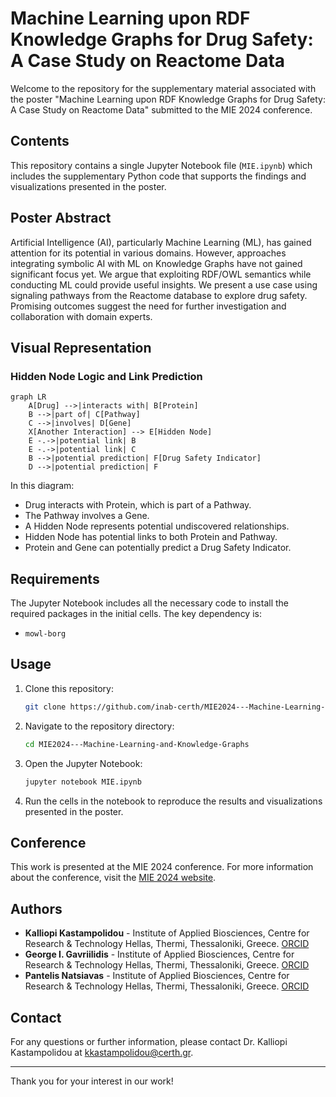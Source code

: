 # Machine Learning upon RDF Knowledge Graphs for Drug Safety: A Case Study on Reactome Data

Welcome to the repository for the supplementary material associated with the poster "Machine Learning upon RDF Knowledge Graphs for Drug Safety: A Case Study on Reactome Data" submitted to the MIE 2024 conference.

## Contents

This repository contains a single Jupyter Notebook file (`MIE.ipynb`) which includes the supplementary Python code that supports the findings and visualizations presented in the poster.

## Poster Abstract

Artificial Intelligence (AI), particularly Machine Learning (ML), has gained attention for its potential in various domains. However, approaches integrating symbolic AI with ML on Knowledge Graphs have not gained significant focus yet. We argue that exploiting RDF/OWL semantics while conducting ML could provide useful insights. We present a use case using signaling pathways from the Reactome database to explore drug safety. Promising outcomes suggest the need for further investigation and collaboration with domain experts.

## Visual Representation

### Hidden Node Logic and Link Prediction

```mermaid
graph LR
    A[Drug] -->|interacts with| B[Protein]
    B -->|part of| C[Pathway]
    C -->|involves| D[Gene]
    X[Another Interaction] --> E[Hidden Node]
    E -.->|potential link| B
    E -.->|potential link| C
    B -->|potential prediction| F[Drug Safety Indicator]
    D -->|potential prediction| F
```
In this diagram:

* Drug interacts with Protein, which is part of a Pathway.
* The Pathway involves a Gene.
* A Hidden Node represents potential undiscovered relationships.
* Hidden Node has potential links to both Protein and Pathway.
* Protein and Gene can potentially predict a Drug Safety Indicator.

## Requirements

The Jupyter Notebook includes all the necessary code to install the required packages in the initial cells. The key dependency is:
- `mowl-borg`

## Usage

1. Clone this repository:
    ```bash
    git clone https://github.com/inab-certh/MIE2024---Machine-Learning-and-Knowledge-Graphs.git
    ```
2. Navigate to the repository directory:
    ```bash
    cd MIE2024---Machine-Learning-and-Knowledge-Graphs
    ```
3. Open the Jupyter Notebook:
    ```bash
    jupyter notebook MIE.ipynb
    ```
4. Run the cells in the notebook to reproduce the results and visualizations presented in the poster.

## Conference

This work is presented at the MIE 2024 conference. For more information about the conference, visit the [MIE 2024 website](https://mie2024.org/).

## Authors

- **Kalliopi Kastampolidou** - Institute of Applied Biosciences, Centre for Research & Technology Hellas, Thermi, Thessaloniki, Greece. [ORCID](https://orcid.org/0000-0003-3607-9569)
- **George I. Gavriilidis** - Institute of Applied Biosciences, Centre for Research & Technology Hellas, Thermi, Thessaloniki, Greece. [ORCID](https://orcid.org/0000-0003-2575-4354)
- **Pantelis Natsiavas** - Institute of Applied Biosciences, Centre for Research & Technology Hellas, Thermi, Thessaloniki, Greece. [ORCID](https://orcid.org/0000-0002-4061-9815)

## Contact

For any questions or further information, please contact Dr. Kalliopi Kastampolidou at [kkastampolidou@certh.gr](mailto:kkastampolidou@certh.gr).

---

Thank you for your interest in our work!
